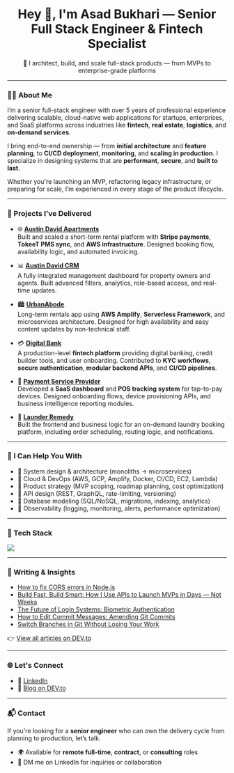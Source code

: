 <h1 align="center">Hey 👋, I'm Asad Bukhari — Senior Full Stack Engineer & Fintech Specialist</h1>
<p align="center">🚀 I architect, build, and scale full-stack products — from MVPs to enterprise-grade platforms</p>

---

### 👨‍💻 About Me

I’m a senior full-stack engineer with over 5 years of professional experience delivering scalable, cloud-native web applications for startups, enterprises, and SaaS platforms across industries like **fintech**, **real estate**, **logistics**, and **on-demand services**.

I bring end-to-end ownership — from **initial architecture** and **feature planning**, to **CI/CD deployment**, **monitoring**, and **scaling in production**. I specialize in designing systems that are **performant**, **secure**, and **built to last**.

Whether you're launching an MVP, refactoring legacy infrastructure, or preparing for scale, I’m experienced in every stage of the product lifecycle.

---

### 🚀 Projects I’ve Delivered

- 🌐 **[Austin David Apartments](https://austindavidapartment.co.uk)**  
  Built and scaled a short-term rental platform with **Stripe payments**, **TokeeT PMS sync**, and **AWS infrastructure**. Designed booking flow, availability logic, and automated invoicing.

- 📊 **[Austin David CRM](https://crm.austindavidapartments.co.uk)**  
  A fully integrated management dashboard for property owners and agents. Built advanced filters, analytics, role-based access, and real-time updates.

- 🏙️ **[UrbanAbode](https://urbanabode.com)**  
  Long-term rentals app using **AWS Amplify**, **Serverless Framework**, and microservices architecture. Designed for high availability and easy content updates by non-technical staff.

- 💳 **[Digital Bank](https://plastk.ca)**  
  A production-level **fintech platform** providing digital banking, credit builder tools, and user onboarding. Contributed to **KYC workflows**, **secure authentication**, **modular backend APIs**, and **CI/CD pipelines**.

- 🏪 **[Payment Service Provider](https://pspservicesco.com)**  
  Developed a **SaaS dashboard** and **POS tracking system** for tap-to-pay devices. Designed onboarding flows, device provisioning APIs, and business intelligence reporting modules.

- 🧼 **[Launder Remedy](https://launderremedy.com)**  
  Built the frontend and business logic for an on-demand laundry booking platform, including order scheduling, routing logic, and notifications.

---

### 🧠 I Can Help You With

- 🔹 System design & architecture (monoliths → microservices)
- 🔹 Cloud & DevOps (AWS, GCP, Amplify, Docker, CI/CD, EC2, Lambda)
- 🔹 Product strategy (MVP scoping, roadmap planning, cost optimization)
- 🔹 API design (REST, GraphQL, rate-limiting, versioning)
- 🔹 Database modeling (SQL/NoSQL, migrations, indexing, analytics)
- 🔹 Observability (logging, monitoring, alerts, performance optimization)

---

### 🧰 Tech Stack

<p align="left">
  <img src="https://skillicons.dev/icons?i=react,nextjs,nodejs,express,tailwind,js,ts,mongodb,postgres,redis,aws,docker,figma,github,vscode,npm,bitbucket,postman,swagger,API,restApi" />
</p>

---

### 📝 Writing & Insights

<!-- BLOG-POST-LIST:START -->
- [How to fix CORS errors in Node.js](https://dev.to/asadbukhari/8-common-cors-errors-in-web-development-and-how-to-fix-them-in-nodejs-2pca)
- [Build Fast, Build Smart: How I Use APIs to Launch MVPs in Days — Not Weeks](https://dev.to/asadbukhari/build-fast-build-smart-how-i-use-apis-to-launch-mvps-in-days-not-weeks-37jh)
- [The Future of Login Systems: Biometric Authentication](https://dev.to/asadbukhari/biometric-authentication-in-web-mobile-apps-the-future-of-login-systems-3n0b)
- [How to Edit Commit Messages: Amending Git Commits](https://dev.to/asadbukhari/how-to-fix-mistakes-in-commit-messages-amending-git-commits-11io)
- [Switch Branches in Git Without Losing Your Work](https://dev.to/asadbukhari/switch-branches-in-git-without-losing-your-work-2o18)
<!-- BLOG-POST-LIST:END -->

👉 [View all articles on DEV.to](https://dev.to/asadbukhari)

---

<!-- ### 📊 GitHub Stats -->

<p align="center">
<!--   <img src="https://github-readme-stats.vercel.app/api?username=asadbukhari2&show_icons=true&theme=react&hide_title=true" /> -->
<!--   <img src="https://github-readme-streak-stats.herokuapp.com/?user=asadbukhari2&theme=react" /> -->
</p>

<!-- --- -->

### 🌐 Let's Connect

- 💼 [LinkedIn](https://linkedin.com/in/asadbukhari2)
- 📝 [Blog on DEV.to](https://dev.to/asadbukhari)

---

### 📬 Contact

If you're looking for a **senior engineer** who can own the delivery cycle from planning to production, let’s talk.

<!-- - ✉️ Email: **@gmail.com** -->
- 🌍 Available for **remote full-time**, **contract**, or **consulting** roles
- 💬 DM me on LinkedIn for inquiries or collaboration
